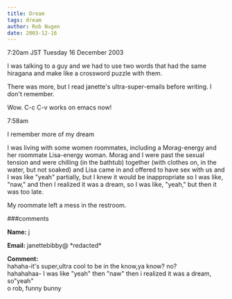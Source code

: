```yaml
---
title: Dream
tags: dream
author: Rob Nugen
date: 2003-12-16
---
```


<p class=date>7:20am JST Tuesday 16 December 2003</p>

<p class=dream>I was talking to a guy and we had to use two words that
  had the same hiragana and make like a crossword puzzle with
  them.</p>

<p>There was more, but I read janette's ultra-super-emails before
  writing.  I don't remember.</p>

<p>Wow.  C-c C-v works on emacs now!</p>

<p class=date>7:58am</p>

<p>I remember more of my dream</p>

<p class=dream>I was living with some women roommates, including a
  Morag-energy and her roommate Lisa-energy woman.  Morag and I were
  past the sexual tension and were chilling (in the bathtub) together
  (with clothes on, in the water, but not soaked) and Lisa came in and
  offered to have sex with us and I was like "yeah" partially, but I
  knew it would be inappropriate so I was like, "naw," and then I
  realized it was a dream, so I was like, "yeah," but then it was too
  late.</p>

<p class=dream>My roommate left a mess in the restroom.</p>

###comments

<p><b>Name:</b> j

<p><b>Email:</b> janettebibby@ *redacted*

<p><b>Comment:</b>
<br>hahaha-it's super,ultra cool to be in the know,ya know?  no?<br>
hahahahaa- I was like "yeah" then "naw" then i realized it was a dream, so"yeah"<br>
o rob, funny bunny


